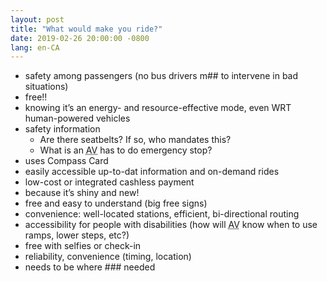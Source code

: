 ```yaml
---
layout: post
title: "What would make you ride?"
date: 2019-02-26 20:00:00 -0800
lang: en-CA
---
```


* safety among passengers (no bus drivers m## to intervene in bad situations)
* free!!
* knowing it’s an energy- and resource-effective mode, even WRT human-powered vehicles
* safety information
  * Are there seatbelts? If so, who mandates this?
  * What is an <abbr title="autonomous vehicle">AV</abbr> has to do emergency stop?
* uses Compass Card
* easily accessible up-to-dat information and on-demand rides
* low-cost or integrated cashless payment
* because it’s shiny and new!
* free and easy to understand (big free signs)
* convenience: well-located stations, efficient, bi-directional routing
* accessibility for people with disabilities (how will <abbr title="autonomous vehicle">AV</abbr> know when to use ramps, lower steps, etc?)
* free with selfies or check-in
* reliability, convenience (timing, location)
* needs to be where ### needed
